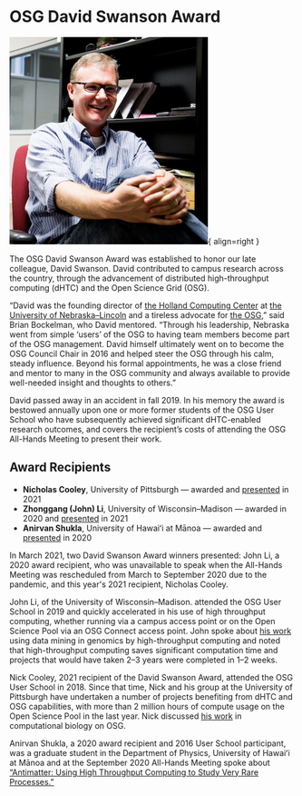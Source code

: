 # OSG David Swanson Award

![David Swanson](img/DavidSwanson.png){ align=right }

The OSG David Swanson Award was established to honor our late colleague, David Swanson. David contributed to campus research across the country, through the advancement of distributed high-throughput computing (dHTC) and the Open Science Grid (OSG). 

“David was the founding director of [the Holland Computing Center](https://hcc.unl.edu/) at [the University of Nebraska–Lincoln](https://www.unl.edu/) and a tireless advocate for [the OSG](https://osg-htc.org/),” said Brian Bockelman, who David mentored.  “Through his leadership, Nebraska went from simple ‘users’ of the OSG to having team members become part of the OSG management.  David himself ultimately went on to become the OSG Council Chair in 2016 and helped steer the OSG through his calm, steady influence. Beyond his formal appointments, he was a close friend and mentor to many in the OSG community and always available to provide well-needed insight and thoughts to others.”

David passed away in an accident in fall 2019. In his memory the award is bestowed annually upon one or more former students of the OSG User School who have subsequently achieved significant dHTC-enabled research outcomes, and covers the recipient’s costs of attending the OSG All-Hands Meeting to present their work.
## Award Recipients

*   **Nicholas Cooley**, University of Pittsburgh &mdash;
    awarded and [presented](https://indico.fnal.gov/event/47040/contributions/208348/) in 2021
*   **Zhonggang (John) Li**, University of Wisconsin–Madison &mdash;
    awarded in 2020 and [presented](https://indico.fnal.gov/event/47040/contributions/208347/) in 2021
*   **Anirvan Shukla**, University of Hawaiʻi at Mānoa &mdash;
    awarded and [presented](https://indico.fnal.gov/event/22127/contributions/194478/) in 2020


In March 2021, two David Swanson Award winners presented: John Li, a 2020 award recipient, who was unavailable to speak when the All-Hands Meeting was rescheduled from March to September 2020 due to the pandemic, and this year's 2021 recipient, Nicholas Cooley.

John Li, of the University of Wisconsin–Madison. attended the OSG User School in 2019 and quickly accelerated in his use of high throughput computing, whether running via a campus access point or on the Open Science Pool via an OSG Connect access point. John spoke about [his work](https://indico.fnal.gov/event/47040/contributions/208347/) using data mining in genomics by high-throughput computing and noted that high-throughput computing saves significant computation time and projects that would have taken 2–3 years were completed in 1–2 weeks.

Nick Cooley, 2021 recipient of the David Swanson Award, attended the OSG User School in 2018. Since that time, Nick and his group at the University of Pittsburgh have undertaken a number of projects benefiting from dHTC and OSG capabilities, with more than 2 million hours of compute usage on the Open Science Pool in the last year. Nick discussed [his work](https://indico.fnal.gov/event/47040/contributions/208348/) in computational biology on OSG. 

Anirvan Shukla, a 2020 award recipient and 2016 User School participant, was a graduate student in the Department of Physics, University of Hawaiʻi at Mānoa and at the September 2020 All-Hands Meeting spoke about [“Antimatter: Using High Throughput Computing to Study Very Rare Processes.”](https://indico.fnal.gov/event/22127/contributions/194478/)
